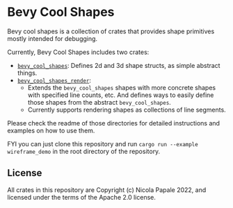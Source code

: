 # Bevy Cool Shapes

Bevy cool shapes is a collection of crates that provides shape primitives
mostly intended for debugging.

Currently, Bevy Cool Shapes includes two crates:
* [`bevy_cool_shapes`][bevy-cool-shapes]: Defines 2d and 3d shape structs, as simple abstract things.
* [`bevy_cool_shapes_render`][bevy-cool-shapes-render]:
  * Extends the `bevy_cool_shapes` shapes with more concrete shapes with specified line
    counts, etc. And defines ways to easily define those shapes from the abstract
    `bevy_cool_shapes`.
  * Currently supports rendering shapes as collections of line segments.
  
Please check the readme of those directories for detailed instructions and examples
on how to use them.

FYI you can just clone this repository and run `cargo run --example wireframe_demo` in
the root directory of the repository.

[bevy-cool-shapes]: ./bevy_cool_shapes
[bevy-cool-shapes-render]: ./bevy_cool_shapes_render

## License

All crates in this repository are Copyright (c) Nicola Papale 2022, and licensed under
the terms of the Apache 2.0 license.

